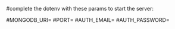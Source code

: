 #complete the dotenv with these params to start the server:


#MONGODB_URI=
#PORT=
#AUTH_EMAIL=
#AUTH_PASSWORD=


